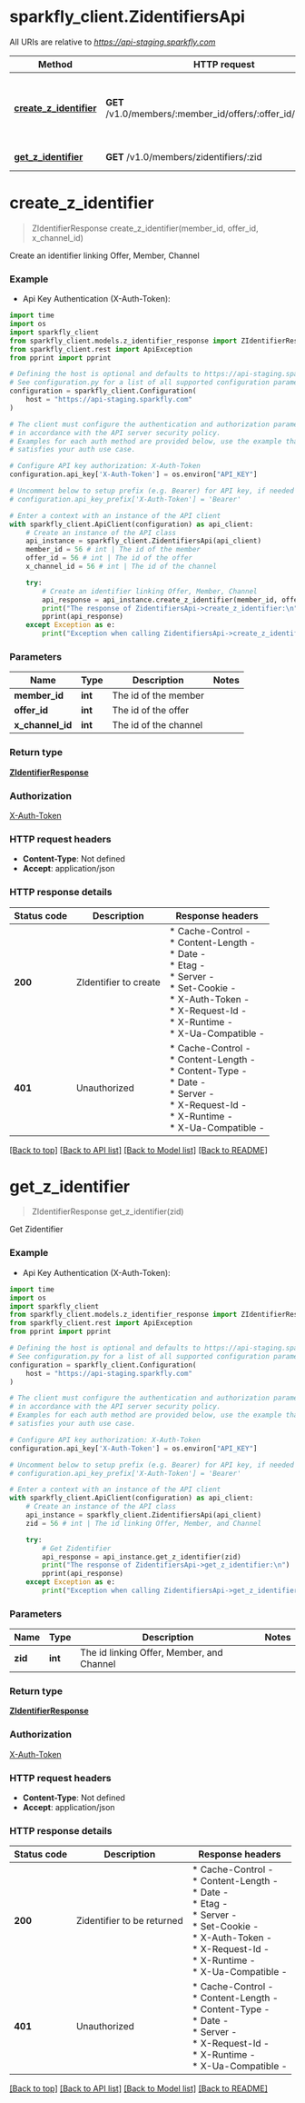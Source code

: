 # sparkfly_client.ZidentifiersApi

All URIs are relative to *https://api-staging.sparkfly.com*

Method | HTTP request | Description
------------- | ------------- | -------------
[**create_z_identifier**](ZidentifiersApi.md#create_z_identifier) | **GET** /v1.0/members/:member_id/offers/:offer_id/zidentifiers | Create an identifier linking Offer, Member, Channel
[**get_z_identifier**](ZidentifiersApi.md#get_z_identifier) | **GET** /v1.0/members/zidentifiers/:zid | Get Zidentifier


# **create_z_identifier**
> ZIdentifierResponse create_z_identifier(member_id, offer_id, x_channel_id)

Create an identifier linking Offer, Member, Channel

### Example

* Api Key Authentication (X-Auth-Token):
```python
import time
import os
import sparkfly_client
from sparkfly_client.models.z_identifier_response import ZIdentifierResponse
from sparkfly_client.rest import ApiException
from pprint import pprint

# Defining the host is optional and defaults to https://api-staging.sparkfly.com
# See configuration.py for a list of all supported configuration parameters.
configuration = sparkfly_client.Configuration(
    host = "https://api-staging.sparkfly.com"
)

# The client must configure the authentication and authorization parameters
# in accordance with the API server security policy.
# Examples for each auth method are provided below, use the example that
# satisfies your auth use case.

# Configure API key authorization: X-Auth-Token
configuration.api_key['X-Auth-Token'] = os.environ["API_KEY"]

# Uncomment below to setup prefix (e.g. Bearer) for API key, if needed
# configuration.api_key_prefix['X-Auth-Token'] = 'Bearer'

# Enter a context with an instance of the API client
with sparkfly_client.ApiClient(configuration) as api_client:
    # Create an instance of the API class
    api_instance = sparkfly_client.ZidentifiersApi(api_client)
    member_id = 56 # int | The id of the member
    offer_id = 56 # int | The id of the offer
    x_channel_id = 56 # int | The id of the channel

    try:
        # Create an identifier linking Offer, Member, Channel
        api_response = api_instance.create_z_identifier(member_id, offer_id, x_channel_id)
        print("The response of ZidentifiersApi->create_z_identifier:\n")
        pprint(api_response)
    except Exception as e:
        print("Exception when calling ZidentifiersApi->create_z_identifier: %s\n" % e)
```



### Parameters

Name | Type | Description  | Notes
------------- | ------------- | ------------- | -------------
 **member_id** | **int**| The id of the member | 
 **offer_id** | **int**| The id of the offer | 
 **x_channel_id** | **int**| The id of the channel | 

### Return type

[**ZIdentifierResponse**](ZIdentifierResponse.md)

### Authorization

[X-Auth-Token](../README.md#X-Auth-Token)

### HTTP request headers

 - **Content-Type**: Not defined
 - **Accept**: application/json

### HTTP response details
| Status code | Description | Response headers |
|-------------|-------------|------------------|
**200** | ZIdentifier to create |  * Cache-Control -  <br>  * Content-Length -  <br>  * Date -  <br>  * Etag -  <br>  * Server -  <br>  * Set-Cookie -  <br>  * X-Auth-Token -  <br>  * X-Request-Id -  <br>  * X-Runtime -  <br>  * X-Ua-Compatible -  <br>  |
**401** | Unauthorized |  * Cache-Control -  <br>  * Content-Length -  <br>  * Content-Type -  <br>  * Date -  <br>  * Server -  <br>  * X-Request-Id -  <br>  * X-Runtime -  <br>  * X-Ua-Compatible -  <br>  |

[[Back to top]](#) [[Back to API list]](../README.md#documentation-for-api-endpoints) [[Back to Model list]](../README.md#documentation-for-models) [[Back to README]](../README.md)

# **get_z_identifier**
> ZIdentifierResponse get_z_identifier(zid)

Get Zidentifier

### Example

* Api Key Authentication (X-Auth-Token):
```python
import time
import os
import sparkfly_client
from sparkfly_client.models.z_identifier_response import ZIdentifierResponse
from sparkfly_client.rest import ApiException
from pprint import pprint

# Defining the host is optional and defaults to https://api-staging.sparkfly.com
# See configuration.py for a list of all supported configuration parameters.
configuration = sparkfly_client.Configuration(
    host = "https://api-staging.sparkfly.com"
)

# The client must configure the authentication and authorization parameters
# in accordance with the API server security policy.
# Examples for each auth method are provided below, use the example that
# satisfies your auth use case.

# Configure API key authorization: X-Auth-Token
configuration.api_key['X-Auth-Token'] = os.environ["API_KEY"]

# Uncomment below to setup prefix (e.g. Bearer) for API key, if needed
# configuration.api_key_prefix['X-Auth-Token'] = 'Bearer'

# Enter a context with an instance of the API client
with sparkfly_client.ApiClient(configuration) as api_client:
    # Create an instance of the API class
    api_instance = sparkfly_client.ZidentifiersApi(api_client)
    zid = 56 # int | The id linking Offer, Member, and Channel

    try:
        # Get Zidentifier
        api_response = api_instance.get_z_identifier(zid)
        print("The response of ZidentifiersApi->get_z_identifier:\n")
        pprint(api_response)
    except Exception as e:
        print("Exception when calling ZidentifiersApi->get_z_identifier: %s\n" % e)
```



### Parameters

Name | Type | Description  | Notes
------------- | ------------- | ------------- | -------------
 **zid** | **int**| The id linking Offer, Member, and Channel | 

### Return type

[**ZIdentifierResponse**](ZIdentifierResponse.md)

### Authorization

[X-Auth-Token](../README.md#X-Auth-Token)

### HTTP request headers

 - **Content-Type**: Not defined
 - **Accept**: application/json

### HTTP response details
| Status code | Description | Response headers |
|-------------|-------------|------------------|
**200** | Zidentifier to be returned |  * Cache-Control -  <br>  * Content-Length -  <br>  * Date -  <br>  * Etag -  <br>  * Server -  <br>  * Set-Cookie -  <br>  * X-Auth-Token -  <br>  * X-Request-Id -  <br>  * X-Runtime -  <br>  * X-Ua-Compatible -  <br>  |
**401** | Unauthorized |  * Cache-Control -  <br>  * Content-Length -  <br>  * Content-Type -  <br>  * Date -  <br>  * Server -  <br>  * X-Request-Id -  <br>  * X-Runtime -  <br>  * X-Ua-Compatible -  <br>  |

[[Back to top]](#) [[Back to API list]](../README.md#documentation-for-api-endpoints) [[Back to Model list]](../README.md#documentation-for-models) [[Back to README]](../README.md)

